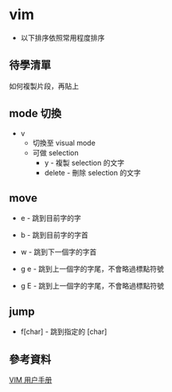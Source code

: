 # vim

- 以下排序依照常用程度排序

## 待學清單

如何複製片段，再貼上

## mode 切換

- v 
  - 切換至 visual mode
  - 可做 selection
    - y - 複製 selection 的文字
    - delete - 刪除 selection 的文字

## move

- e - 跳到目前字的字
- b - 跳到目前字的字首
 
- w - 跳到下一個字的字首
- g e - 跳到上一個字的字尾，不會略過標點符號
- g E - 跳到上一個字的字尾，不會略過標點符號

## jump

- f[char] - 跳到指定的 [char]


## 參考資料

[VIM 用户手册](https://yianwillis.github.io/vimcdoc/doc/usr_toc.html)

